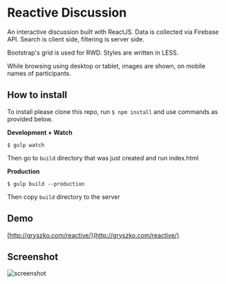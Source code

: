 Reactive Discussion
===================
An interactive discussion built with ReactJS. Data is collected via Firebase API. Search is client side, filtering is server side. 

Bootstrap's grid is used for RWD. Styles are written in LESS. 

While browsing using desktop or tablet, images are shown, on mobile names of participants.


How to install
--------------
To install please clone this repo, run `$ npm install` and use commands as provided below.


**Development + Watch**

```
$ gulp watch
```

Then go to `build` directory that was just created and run index.html

**Production**

```
$ gulp build --production
```

Then copy `build` directory to the server

Demo
--------------

[http://gryszko.com/reactive/](http://gryszko.com/reactive/)


Screenshot
--------------

![screenshot](https://cloud.githubusercontent.com/assets/2706504/6553702/d7705df0-c653-11e4-8d85-5eed936d3df4.png)